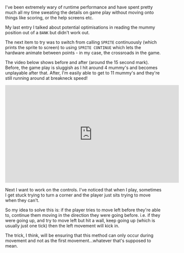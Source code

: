I've been extremely wary of runtime performance and have spent pretty much all my time sweating the details on game play without moving onto things like scoring, or the help screens etc.

My last entry I talked about potential optimisations in reading the mummy position out of a `BANK` but didn't work out.

The next item to try was to switch from calling `SPRITE` continuously (which prints the sprite to screen) to using `SPRITE CONTINUE` which lets the hardware animate between points - in my case, the crossroads in the game.

The video below shows before and after (around the 15 second mark). Before, the game play is sluggish as I hit around 4 mummy's and becomes unplayable after that. After, I'm easily able to get to 11 mummy's and they're still running around at breakneck speed!

<iframe width="560" height="315" src="https://www.youtube-nocookie.com/embed/v-wAs0-hZTo" frameborder="0" allow="accelerometer; autoplay; encrypted-media; gyroscope; picture-in-picture" allowfullscreen></iframe>

Next I want to work on the controls. I've noticed that when I play, sometimes I get stuck trying to turn a corner and the player just sits trying to move when they can't.

So my idea to solve this is: if the player tries to move left before they're able to, continue them moving in the direction they were going before. i.e. if they were going up, and try to move left but hit a wall, keep going up (which is usually just one tick) then the left movement will kick in.

The trick, I think, will be ensuring that this method can only occur during movement and not as the first movement…whatever that's supposed to mean.
